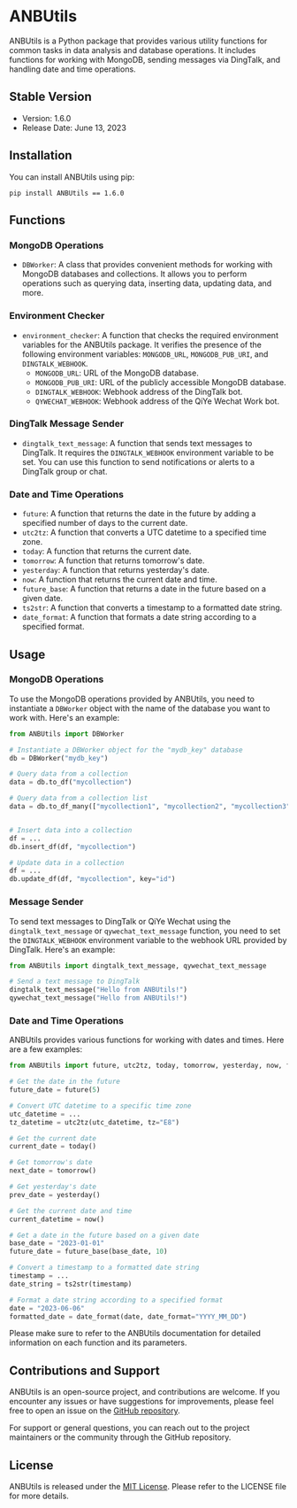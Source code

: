 # ANBUtils

ANBUtils is a Python package that provides various utility functions for common tasks in data analysis and database operations. It includes functions for working with MongoDB, sending messages via DingTalk, and handling date and time operations.


## Stable Version 
- Version: 1.6.0
- Release Date: June 13, 2023


## Installation

You can install ANBUtils using pip:

```
pip install ANBUtils == 1.6.0
```

## Functions

### MongoDB Operations

- `DBWorker`: A class that provides convenient methods for working with MongoDB databases and collections. It allows you to perform operations such as querying data, inserting data, updating data, and more.

### Environment Checker

- `environment_checker`: A function that checks the required environment variables for the ANBUtils package. It verifies the presence of the following environment variables: `MONGODB_URL`, `MONGODB_PUB_URI`, and `DINGTALK_WEBHOOK`.
  - `MONGODB_URL`: URL of the MongoDB database.
  - `MONGODB_PUB_URI`: URL of the publicly accessible MongoDB database.
  - `DINGTALK_WEBHOOK`: Webhook address of the DingTalk bot.
  - `QYWECHAT_WEBHOOK`: Webhook address of the QiYe Wechat Work bot.

### DingTalk Message Sender

- `dingtalk_text_message`: A function that sends text messages to DingTalk. It requires the `DINGTALK_WEBHOOK` environment variable to be set. You can use this function to send notifications or alerts to a DingTalk group or chat.

### Date and Time Operations

- `future`: A function that returns the date in the future by adding a specified number of days to the current date.
- `utc2tz`: A function that converts a UTC datetime to a specified time zone.
- `today`: A function that returns the current date.
- `tomorrow`: A function that returns tomorrow's date.
- `yesterday`: A function that returns yesterday's date.
- `now`: A function that returns the current date and time.
- `future_base`: A function that returns a date in the future based on a given date.
- `ts2str`: A function that converts a timestamp to a formatted date string.
- `date_format`: A function that formats a date string according to a specified format.

## Usage

### MongoDB Operations

To use the MongoDB operations provided by ANBUtils, you need to instantiate a `DBWorker` object with the name of the database you want to work with. Here's an example:

```python
from ANBUtils import DBWorker

# Instantiate a DBWorker object for the "mydb_key" database
db = DBWorker("mydb_key")

# Query data from a collection
data = db.to_df("mycollection")

# Query data from a collection list
data = db.to_df_many(["mycollection1", "mycollection2", "mycollection3"])


# Insert data into a collection
df = ...
db.insert_df(df, "mycollection")

# Update data in a collection
df = ...
db.update_df(df, "mycollection", key="id")
```

### Message Sender

To send text messages to DingTalk or QiYe Wechat using the `dingtalk_text_message` or `qywechat_text_message` function, you need to set the `DINGTALK_WEBHOOK` environment variable to the webhook URL provided by DingTalk. Here's an example:

```python
from ANBUtils import dingtalk_text_message, qywechat_text_message

# Send a text message to DingTalk
dingtalk_text_message("Hello from ANBUtils!")
qywechat_text_message("Hello from ANBUtils!")

```

### Date and Time Operations

ANBUtils provides various functions for working with dates and times. Here are a few examples:

```python
from ANBUtils import future, utc2tz, today, tomorrow, yesterday, now, future_base, ts2str, date_format

# Get the date in the future
future_date = future(5)

# Convert UTC datetime to a specific time zone
utc_datetime = ...
tz_datetime = utc2tz(utc_datetime, tz="E8")

# Get the current date
current_date = today()

# Get tomorrow's date
next_date = tomorrow()

# Get yesterday's date
prev_date = yesterday()

# Get the current date and time
current_datetime = now()

# Get a date in the future based on a given date
base_date = "2023-01-01"
future_date = future_base(base_date, 10)

# Convert a timestamp to a formatted date string
timestamp = ...
date_string = ts2str(timestamp)

# Format a date string according to a specified format
date = "2023-06-06"
formatted_date = date_format(date, date_format="YYYY_MM_DD")
```

Please make sure to refer to the ANBUtils documentation for detailed information on each function and its parameters.

## Contributions and Support

ANBUtils is an open-source project, and contributions are welcome. If you encounter any issues or have suggestions for improvements, please feel free to open an issue on the [GitHub repository](https://github.com/example-user/ANBUtils).

For support or general questions, you can reach out to the project maintainers or the community through the GitHub repository.

## License

ANBUtils is released under the [MIT License](https://opensource.org/licenses/MIT). Please refer to the LICENSE file for more details.